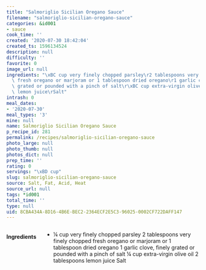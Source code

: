 ```yaml
---
title: "Salmoriglio Sicilian Oregano Sauce"
filename: "salmoriglio-sicilian-oregano-sauce"
categories: &id001
- sauce
cook_time: ''
created: '2020-07-30 18:42:04'
created_ts: 1596134524
description: null
difficulty: ''
favorite: 0
image_url: null
ingredients: "\xBC cup very finely chopped parsley\r2 tablespoons very finely chopped\
  \ fresh oregano or marjoram or 1 tablespoon dried oregano\r1 garlic clove, finely\
  \ grated or pounded with a pinch of salt\r\xBC cup extra-virgin olive oil\r2 tablespoons\
  \ lemon juice\rSalt"
intrash: 0
meal_dates:
- '2020-07-30'
meal_types: '3'
mine: null
name: Salmoriglio Sicilian Oregano Sauce
p_recipe_id: 281
permalink: /recipes/salmoriglio-sicilian-oregano-sauce
photo_large: null
photo_thumb: null
photos_dict: null
prep_time: ''
rating: 0
servings: "\xBD cup"
slug: salmoriglio-sicilian-oregano-sauce
source: Salt, Fat, Acid, Heat
source_url: null
tags: *id001
total_time: ''
type: null
uid: 8CBA434A-8D16-4B6E-BEC2-2364ECF2E5C3-96025-0002CF722DAFF147
---
```

<div class="large-8 medium-7 columns" id="writeup">	</div><!-- #writeup -->
</div><!-- #row-one -->
<div class="row" id="row-two">	<div class="medium-4 small-5 columns" id="ingredients"><h4>Ingredients</h4><div class="box box-ingredients content"><ul>
<li>¼ cup very finely chopped parsley
2 tablespoons very finely chopped fresh oregano or marjoram or 1 tablespoon dried oregano
1 garlic clove, finely grated or pounded with a pinch of salt
¼ cup extra-virgin olive oil
2 tablespoons lemon juice
Salt</li>
</ul>
</div>	</div>	<div class="medium-6 small-7 columns" id="directions">	</div>